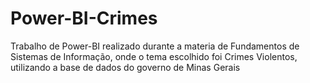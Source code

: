 # Power-BI-Crimes
Trabalho de Power-BI realizado durante a materia de Fundamentos de Sistemas de Informação, onde o tema escolhido foi Crimes Violentos, utilizando a base de dados do governo de Minas Gerais
